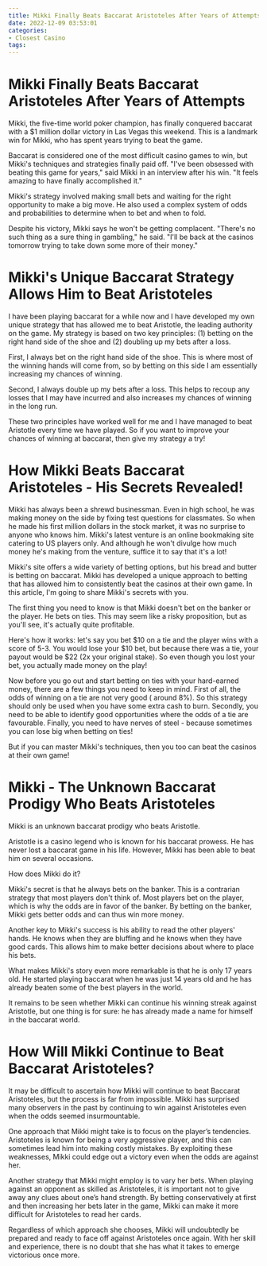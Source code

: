 ```yaml
---
title: Mikki Finally Beats Baccarat Aristoteles After Years of Attempts
date: 2022-12-09 03:53:01
categories:
- Closest Casino
tags:
---
```



#  Mikki Finally Beats Baccarat Aristoteles After Years of Attempts

Mikki, the five-time world poker champion, has finally conquered baccarat with a $1 million dollar victory in Las Vegas this weekend. This is a landmark win for Mikki, who has spent years trying to beat the game.

Baccarat is considered one of the most difficult casino games to win, but Mikki's techniques and strategies finally paid off. "I've been obsessed with beating this game for years," said Mikki in an interview after his win. "It feels amazing to have finally accomplished it."

Mikki's strategy involved making small bets and waiting for the right opportunity to make a big move. He also used a complex system of odds and probabilities to determine when to bet and when to fold.

Despite his victory, Mikki says he won't be getting complacent. "There's no such thing as a sure thing in gambling," he said. "I'll be back at the casinos tomorrow trying to take down some more of their money."

#  Mikki's Unique Baccarat Strategy Allows Him to Beat Aristoteles

I have been playing baccarat for a while now and I have developed my own unique strategy that has allowed me to beat Aristotle, the leading authority on the game. My strategy is based on two key principles: (1) betting on the right hand side of the shoe and (2) doubling up my bets after a loss.

First, I always bet on the right hand side of the shoe. This is where most of the winning hands will come from, so by betting on this side I am essentially increasing my chances of winning.

Second, I always double up my bets after a loss. This helps to recoup any losses that I may have incurred and also increases my chances of winning in the long run.

These two principles have worked well for me and I have managed to beat Aristotle every time we have played. So if you want to improve your chances of winning at baccarat, then give my strategy a try!

#  How Mikki Beats Baccarat Aristoteles - His Secrets Revealed!

Mikki has always been a shrewd businessman. Even in high school, he was making money on the side by fixing test questions for classmates. So when he made his first million dollars in the stock market, it was no surprise to anyone who knows him. Mikki's latest venture is an online bookmaking site catering to US players only. And although he won't divulge how much money he's making from the venture, suffice it to say that it's a lot!

Mikki's site offers a wide variety of betting options, but his bread and butter is betting on baccarat. Mikki has developed a unique approach to betting that has allowed him to consistently beat the casinos at their own game. In this article, I'm going to share Mikki's secrets with you.

The first thing you need to know is that Mikki doesn't bet on the banker or the player. He bets on ties. This may seem like a risky proposition, but as you'll see, it's actually quite profitable.

Here's how it works: let's say you bet $10 on a tie and the player wins with a score of 5-3. You would lose your $10 bet, but because there was a tie, your payout would be $22 (2x your original stake). So even though you lost your bet, you actually made money on the play!

Now before you go out and start betting on ties with your hard-earned money, there are a few things you need to keep in mind. First of all, the odds of winning on a tie are not very good ( around 8%). So this strategy should only be used when you have some extra cash to burn. Secondly, you need to be able to identify good opportunities where the odds of a tie are favourable. Finally, you need to have nerves of steel - because sometimes you can lose big when betting on ties!

But if you can master Mikki's techniques, then you too can beat the casinos at their own game!

#  Mikki - The Unknown Baccarat Prodigy Who Beats Aristoteles

Mikki is an unknown baccarat prodigy who beats Aristotle.

Aristotle is a casino legend who is known for his baccarat prowess. He has never lost a baccarat game in his life. However, Mikki has been able to beat him on several occasions.

How does Mikki do it?

Mikki's secret is that he always bets on the banker. This is a contrarian strategy that most players don't think of. Most players bet on the player, which is why the odds are in favor of the banker. By betting on the banker, Mikki gets better odds and can thus win more money.

Another key to Mikki's success is his ability to read the other players' hands. He knows when they are bluffing and he knows when they have good cards. This allows him to make better decisions about where to place his bets.

What makes Mikki's story even more remarkable is that he is only 17 years old. He started playing baccarat when he was just 14 years old and he has already beaten some of the best players in the world.

It remains to be seen whether Mikki can continue his winning streak against Aristotle, but one thing is for sure: he has already made a name for himself in the baccarat world.

#  How Will Mikki Continue to Beat Baccarat Aristoteles?

It may be difficult to ascertain how Mikki will continue to beat Baccarat Aristoteles, but the process is far from impossible. Mikki has surprised many observers in the past by continuing to win against Aristoteles even when the odds seemed insurmountable.

One approach that Mikki might take is to focus on the player’s tendencies. Aristoteles is known for being a very aggressive player, and this can sometimes lead him into making costly mistakes. By exploiting these weaknesses, Mikki could edge out a victory even when the odds are against her.

Another strategy that Mikki might employ is to vary her bets. When playing against an opponent as skilled as Aristoteles, it is important not to give away any clues about one’s hand strength. By betting conservatively at first and then increasing her bets later in the game, Mikki can make it more difficult for Aristoteles to read her cards.

Regardless of which approach she chooses, Mikki will undoubtedly be prepared and ready to face off against Aristoteles once again. With her skill and experience, there is no doubt that she has what it takes to emerge victorious once more.